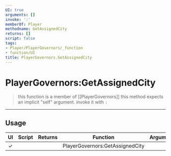 ```yaml
---
UI: true
arguments: []
invoke: ':'
memberOf: Player
methodname: GetAssignedCity
returns: []
script: false
tags:
- Player/PlayerGovernors/_function
- function/UI
title: PlayerGovernors.GetAssignedCity
---
```

# PlayerGovernors:GetAssignedCity
> this function is a member of [[PlayerGovernors]]
> this method expects an implicit "self" argument. invoke it with `:`
-----
## Usage
|  UI | Script | Returns | Function | Arguments |
|:---:|:------:|-------:|:--------:|:---------|
|✓| ||PlayerGovernors:GetAssignedCity||

